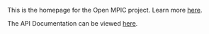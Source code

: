 This is the homepage for the Open MPIC project. Learn more [here](https://freedom-to-tinker.com/2024/02/13/announcing-the-open-multi-perspective-issuance-corroboration-project/).

The API Documentation can be viewed [here](https://open-mpic.org/documentation.html).